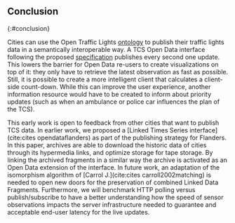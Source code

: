 ##  Conclusion
{:#conclusion}

Cities can use the Open Traffic Lights [ontology](#ontology) to publish their traffic lights data in a semantically interoperable way.
A TCS Open Data interface following the proposed [specification](#specification) publishes every second one update. This lowers the barrier for Open Data re-users to create visualizations on top of it: they only have to retrieve the latest observation as fast as possible. Still, it is possible to create a more intelligent client that calculates a client-side count-down.
While this can improve the user experience, another information resource would have to be created to inform about priority updates (such as when an ambulance or police car influences the plan of the TCS).

This early work is open to feedback from other cities that want to publish TCS data.
In earlier work, we proposed a [Linked Times Series interface](cite:cites opendataflanders) as part of the publishing strategy for Flanders.
In this paper, archives are able to download the historic data of cities through its hypermedia links, and optimize storage for tape storage.
By linking the archived fragments in a similar way the archive is activated as an Open Data extension of the interface.
In future work, an adaptation of the isomorphism algorithm of [Carrol J.](cite:cites carroll2002matching) is needed to open new doors for the preservation of combined Linked Data Fragments.
Furthermore, we will benchmark HTTP polling versus publish/subscribe to have a better understanding how the speed of sensor observations impacts the server infrastructure needed to guarantee and acceptable end-user latency for the live updates.
